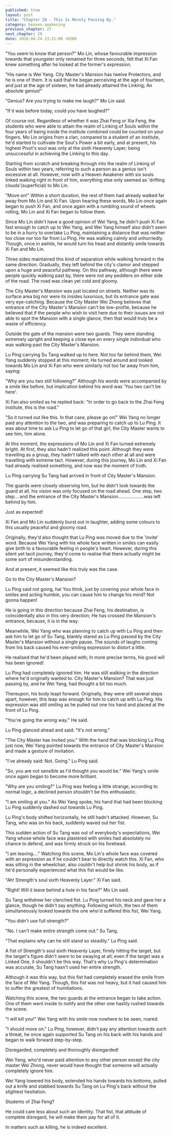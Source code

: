 ```yaml
---
published: true
layout: post
title: "Chapter 28 - This Is Merely Passing By."
category: heaven-awakening
previous_chapter: 27
next_chapter: 29
date: 2016-04-24 23:21:00 +0200
---
```

"You seem to know that person?" Mo Lin, whose favourable impression towards that youngster only remained for three seconds, felt that Xi Fan knew something after he looked at the former's expression.

"His name is Wei Yang. City Master's Mansion has twelve Protectors, and he is one of them. It is said that he began perceiving at the age of fourteen, and just at the age of sixteen, he had already attained the Linking; An absolute genius!"
<!--more-->

"Genius? Are you trying to make me laugh?" Mo Lin said.

"If it was before today, could you have laughed?"

Of course not. Regardless of whether it was Zhai Feng or Xia Feng, the students who were able to attain the realm of Linking of Souls within the four years of being inside the institute combined could be counted on your fingers. Mo Lin origins from a clan, compared to a student of an institute, he'd started to cultivate the Soul's Power a bit early, and at present, his highest Pivot's soul was only at the sixth Heavenly Layer; being unsuccessful in achieving the Linking to this day.

Starting from scratch and breaking through into the realm of Linking of Souls within two years, referring to such a person as a genius isn't excessive at all. However, now with a Heaven Awakener with six souls linked walking right in front of him, everything else only seemed as 'drifting clouds'(superficial) to Mo Lin.

"Move on!" Within a short duration, the rest of them had already walked far away from Mo Lin and Xi Fan. Upon hearing these words, Mo Lin once again began to push Xi Fan, and once again with a rumbling sound of wheels rolling, Mo Lin and Xi Fan began to follow them.

Since Mo Lin didn't have a good opinion of Wei Yang, he didn't push Xi Fan fast enough to catch up to Wei Yang, and Wei Yang himself also didn't seem to be in a hurry to overtake Lu Ping, maintaining a distance that was neither too close nor too far from Lu Ping. He was walking calmly and unhurriedly. Though, once in awhile, he would turn his head and distantly smile towards Xi Fan and Mo Lin.

Three sides maintained this kind of separation while walking forward in the same direction. Gradually, they left behind the city's clamor and stepped upon a huge and peaceful pathway. On this pathway, although there were people quickly walking past by, there were not any peddlers on either side of the road. The road was clean yet cold and gloomy.

The City Master's Mansion was just located on streets. Neither was its surface area big nor were its insides luxurious, but its entrance gate was very eye-catching. Because the City Master Wei Zhong believes that entrance of the City Master's Mansion can't be low-profile, because he believed that if the people who wish to visit here due to their issues are not able to spot the Mansion with a single glance, then that would truly be a waste of efficiency.

Outside the gate of the mansion were two guards. They were standing extremely upright and keeping a close eye on every single individual who was walking past the City Master's Mansion.

Lu Ping carrying Su Tang walked up to here. Not too far behind them, Wei Yang suddenly stopped at this moment; He turned around and looked towards Mo Lin and Xi Fan who were similarly not too far away from him, saying:

"Why are you two still following?" Although his words were accompanied by a smile like before, but implication behind his word was 'You two can't be here'.

Xi Fan also smiled as he replied back: "In order to go back to the Zhai Feng institute, this is the road."

"So it turned out like this. In that case, please go on!" Wei Yang no longer paid any attention to the two, and was preparing to catch up to Lu Ping. It was about time to ask Lu Ping to let go of that girl, the City Master wants to see him, him alone.

At this moment, the expressions of Mo Lin and Xi Fan turned extremely bright. At first, they also hadn't realized this point. Although they were travelling as a group, they hadn't talked with each other at all and were travelling with extreme tact. However, during this journey, Mo Lin and Xi Fan had already realised something, and now was the moment of truth.

Lu Ping carrying Su Tang had arrived in front of City Master's Mansion.

The guards were closely observing him, but he didn't look towards the guard at all, his vision was only focused on the road ahead. One step, two step... and the entrance of the City Master's Mansion....................was left behind by him.

Just as expected!

Xi Fan and Mo Lin suddenly burst out in laughter, adding some colours to this usually peaceful and gloomy road.

Originally, they'd also thought that Lu Ping was moved due to the 'invite' word. Because Wei Yang with his whole face written in smiles can easily give birth to a favourable feeling in people's heart. However, during this silent yet tacit journey, they'd come to realise that there actually might be some sort of misunderstanding.

And at present, it seemed like this truly was the case.

Go to the City Master's Mansion?

Lu Ping said not going, ha! You think, just by covering your whole face in smiles and acting humble, you can cause him to change his mind? Not gonna happen!

He is going in this direction because Zhai Feng, his destination, is coincidentally also in this very direction; He has crossed the Mansion's entrance, because, it is in the way.

Meanwhile, Wei Yang who was planning to catch up with Lu Ping and then ask him to let go of Su Tang, blankly stared as Lu Ping passed by the City Master's Mansion without a single pause. The sounds of laughs coming from his back caused his ever-smiling expression to distort a little.

He realised that he'd been played with; In more precise terms, his good will has been ignored!

Lu Ping had completely ignored him. He was still walking in the direction where he'd originally wanted to. City Master's Mansion? That was just passing by, and he Wei Yang, had thought a bit too much.

Thereupon, his body leapt forward. Originally, they were still several steps apart, however, this leap was enough for him to catch up with Lu Ping. His expression was still smiling as he pulled out one his hand and placed at the front of Lu Ping.

"You're going the wrong way." He said.

Lu Ping glanced ahead and said: "It's not wrong."

"The City Master has invited you." With the hand that was blocking Lu Ping just now, Wei Yang pointed towards the entrance of City Master's Mansion and made a gesture of invitation.

"I've already said: Not. Going." Lu Ping said.

"So, you are not sensible as I'd thought you would be." Wei Yang's smile once again began to become more brilliant.

"Why are you smiling?" Lu Ping was feeling a little strange, according to normal logic, a declined person shouldn't be this enthusiastic.

"I am smiling at you." As Wei Yang spoke, his hand that had been blocking Lu Ping suddenly dashed out towards Lu Ping.

Lu Ping's body shifted horizontally, he still hadn't attacked. However, Su Tang, who was on his back, suddenly waved out her fist.

This sudden action of Su Tang was out of everybody's expectations, Wei Yang whose whole face was plastered with smiles had absolutely no chance to defend, and was firmly struck on his forehead.

"I am leaving...." Watching this scene, Mo Lin's whole face was covered with an expression as if he couldn't bear to directly watch this. Xi Fan, who was sitting in the wheelchair, also couldn't help but shrink his body, as if he'd personally experienced what this fist would be like.

"Ah! Strength's soul sixth Heavenly Layer." Xi Fan said.

"Right! Will it leave behind a hole in his face?" Mo Lin said.

Su Tang withdrew her clenched fist. Lu Ping turned his neck and gave her a glance, though he didn't say anything. Following which, the two of them simultaneously looked towards the one who'd suffered this fist, Wei Yang.

"You didn't use full strength?"

"No. I can't make entire strength come out." Su Tang.

"That explains why can he still stand so steadily." Lu Ping said.

A fist of Strength's soul sixth Heavenly Layer, firmly hitting the target, but the target's figure didn't seem to be swaying at all; even if the target was a Linked One, it shouldn't be this way. That's why Lu Ping's determination was accurate, Su Tang hasn't used her entire strength.

Although it was this way, but this fist had completely erased the smile from the face of Wei Yang. Though, this fist was not heavy, but it had caused him to suffer the greatest of humiliations.

Watching this scene, the two guards at the entrance began to take action. One of them went inside to notify and the other one hastily rushed towards the scene.

"I will kill you!" Wei Yang with his smile now nowhere to be seen, roared.

"I should move on." Lu Ping, however, didn't pay any attention towards such a threat, he once again supported Su Tang on his back with his hands and began to walk forward step-by-step.

Disregarded, completely and thoroughly disregarded!

Wei Yang, who'd never paid attention to any other person except the city master Wei Zhong, never would have thought that someone will actually completely ignore him.

Wei Yang lowered his body, extended his hands towards his bottoms, pulled out a knife and stabbed towards Su Tang on Lu Ping's back without the slightest hesitation.

Students of Zhai Feng?

He could care less about such an identity. That fist, that attitude of complete disregard, he will make them pay for all of it.

In matters such as killing, he is indeed excellent.
